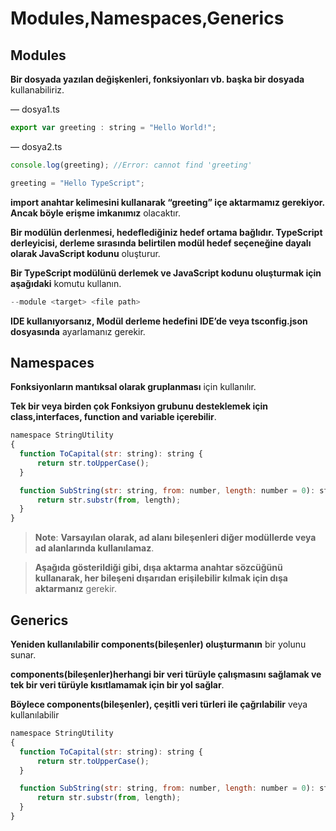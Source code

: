 # Modules,Namespaces,Generics

## Modules
**Bir dosyada yazılan değişkenleri, fonksiyonları vb. başka bir dosyada** kullanabiliriz.

— dosya1.ts

  ```js
export var greeting : string = "Hello World!";
 ```

— dosya2.ts

  ```js
console.log(greeting); //Error: cannot find 'greeting'

greeting = "Hello TypeScript"; 
 ```

 **import anahtar kelimesini kullanarak “greeting” içe aktarmamız gerekiyor. Ancak böyle erişme imkanımız** olacaktır.

**Bir modülün derlenmesi, hedeflediğiniz hedef ortama bağlıdır. TypeScript derleyicisi, derleme sırasında belirtilen modül hedef seçeneğine dayalı olarak JavaScript kodunu** oluşturur.

 **Bir TypeScript modülünü derlemek ve JavaScript kodunu oluşturmak için aşağıdaki** komutu kullanın.
 ```js
 --module <target> <file path>
  ```
  **IDE kullanıyorsanız, Modül derleme hedefini IDE’de veya tsconfig.json dosyasında** ayarlamanız gerekir.

  ## Namespaces
**Fonksiyonların mantıksal olarak gruplanması** için kullanılır.

**Tek bir veya birden çok Fonksiyon grubunu desteklemek için class,interfaces, function and variable içerebilir**.
  ```js
namespace StringUtility 
{
    function ToCapital(str: string): string {
        return str.toUpperCase();
    }

    function SubString(str: string, from: number, length: number = 0): string {
        return str.substr(from, length);
    }
}
 ```

   > **Note**: **Varsayılan olarak, ad alanı bileşenleri diğer modüllerde veya ad alanlarında kullanılamaz**.

   > **Aşağıda gösterildiği gibi, dışa aktarma anahtar sözcüğünü kullanarak, her bileşeni dışarıdan erişilebilir kılmak için dışa aktarmanız** gerekir.

 ## Generics
**Yeniden kullanılabilir components(bileşenler) oluşturmanın** bir yolunu sunar.


**components(bileşenler)herhangi bir veri türüyle çalışmasını sağlamak ve tek bir veri türüyle kısıtlamamak için bir yol sağlar**. 

**Böylece components(bileşenler), çeşitli veri türleri ile çağrılabilir** veya kullanılabilir
  ```js
namespace StringUtility 
{
    function ToCapital(str: string): string {
        return str.toUpperCase();
    }

    function SubString(str: string, from: number, length: number = 0): string {
        return str.substr(from, length);
    }
}
 ```